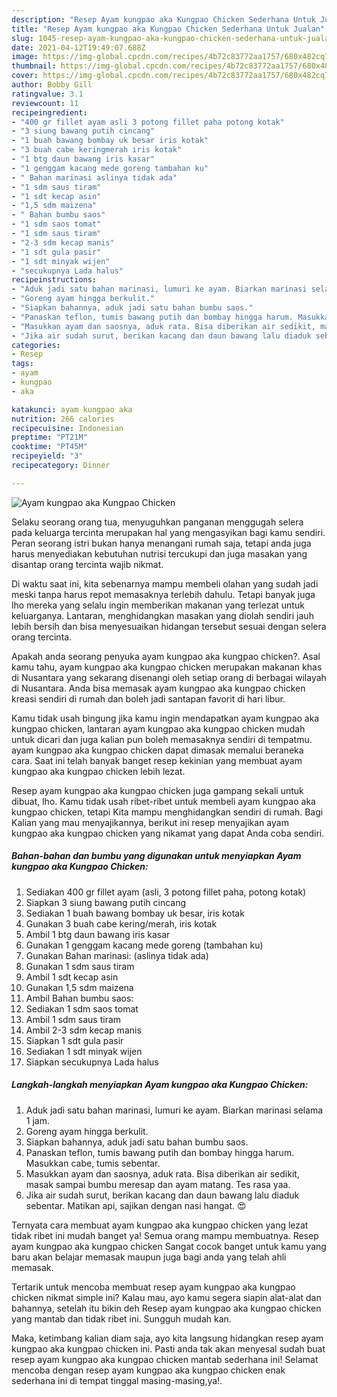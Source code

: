 ```yaml
---
description: "Resep Ayam kungpao aka Kungpao Chicken Sederhana Untuk Jualan"
title: "Resep Ayam kungpao aka Kungpao Chicken Sederhana Untuk Jualan"
slug: 1045-resep-ayam-kungpao-aka-kungpao-chicken-sederhana-untuk-jualan
date: 2021-04-12T19:49:07.688Z
image: https://img-global.cpcdn.com/recipes/4b72c83772aa1757/680x482cq70/ayam-kungpao-aka-kungpao-chicken-foto-resep-utama.jpg
thumbnail: https://img-global.cpcdn.com/recipes/4b72c83772aa1757/680x482cq70/ayam-kungpao-aka-kungpao-chicken-foto-resep-utama.jpg
cover: https://img-global.cpcdn.com/recipes/4b72c83772aa1757/680x482cq70/ayam-kungpao-aka-kungpao-chicken-foto-resep-utama.jpg
author: Bobby Gill
ratingvalue: 3.1
reviewcount: 11
recipeingredient:
- "400 gr fillet ayam asli 3 potong fillet paha potong kotak"
- "3 siung bawang putih cincang"
- "1 buah bawang bombay uk besar iris kotak"
- "3 buah cabe keringmerah iris kotak"
- "1 btg daun bawang iris kasar"
- "1 genggam kacang mede goreng tambahan ku"
- " Bahan marinasi aslinya tidak ada"
- "1 sdm saus tiram"
- "1 sdt kecap asin"
- "1,5 sdm maizena"
- " Bahan bumbu saos"
- "1 sdm saos tomat"
- "1 sdm saus tiram"
- "2-3 sdm kecap manis"
- "1 sdt gula pasir"
- "1 sdt minyak wijen"
- "secukupnya Lada halus"
recipeinstructions:
- "Aduk jadi satu bahan marinasi, lumuri ke ayam. Biarkan marinasi selama 1 jam."
- "Goreng ayam hingga berkulit."
- "Siapkan bahannya, aduk jadi satu bahan bumbu saos."
- "Panaskan teflon, tumis bawang putih dan bombay hingga harum. Masukkan cabe, tumis sebentar."
- "Masukkan ayam dan saosnya, aduk rata. Bisa diberikan air sedikit, masak sampai bumbu meresap dan ayam matang. Tes rasa yaa."
- "Jika air sudah surut, berikan kacang dan daun bawang lalu diaduk sebentar. Matikan api, sajikan dengan nasi hangat. 😍"
categories:
- Resep
tags:
- ayam
- kungpao
- aka

katakunci: ayam kungpao aka 
nutrition: 266 calories
recipecuisine: Indonesian
preptime: "PT21M"
cooktime: "PT45M"
recipeyield: "3"
recipecategory: Dinner

---
```



![Ayam kungpao aka Kungpao Chicken](https://img-global.cpcdn.com/recipes/4b72c83772aa1757/680x482cq70/ayam-kungpao-aka-kungpao-chicken-foto-resep-utama.jpg)

Selaku seorang orang tua, menyuguhkan panganan menggugah selera pada keluarga tercinta merupakan hal yang mengasyikan bagi kamu sendiri. Peran seorang istri bukan hanya menangani rumah saja, tetapi anda juga harus menyediakan kebutuhan nutrisi tercukupi dan juga masakan yang disantap orang tercinta wajib nikmat.

Di waktu  saat ini, kita sebenarnya mampu membeli olahan yang sudah jadi meski tanpa harus repot memasaknya terlebih dahulu. Tetapi banyak juga lho mereka yang selalu ingin memberikan makanan yang terlezat untuk keluarganya. Lantaran, menghidangkan masakan yang diolah sendiri jauh lebih bersih dan bisa menyesuaikan hidangan tersebut sesuai dengan selera orang tercinta. 



Apakah anda seorang penyuka ayam kungpao aka kungpao chicken?. Asal kamu tahu, ayam kungpao aka kungpao chicken merupakan makanan khas di Nusantara yang sekarang disenangi oleh setiap orang di berbagai wilayah di Nusantara. Anda bisa memasak ayam kungpao aka kungpao chicken kreasi sendiri di rumah dan boleh jadi santapan favorit di hari libur.

Kamu tidak usah bingung jika kamu ingin mendapatkan ayam kungpao aka kungpao chicken, lantaran ayam kungpao aka kungpao chicken mudah untuk dicari dan juga kalian pun boleh memasaknya sendiri di tempatmu. ayam kungpao aka kungpao chicken dapat dimasak memalui beraneka cara. Saat ini telah banyak banget resep kekinian yang membuat ayam kungpao aka kungpao chicken lebih lezat.

Resep ayam kungpao aka kungpao chicken juga gampang sekali untuk dibuat, lho. Kamu tidak usah ribet-ribet untuk membeli ayam kungpao aka kungpao chicken, tetapi Kita mampu menghidangkan sendiri di rumah. Bagi Kalian yang mau menyajikannya, berikut ini resep menyajikan ayam kungpao aka kungpao chicken yang nikamat yang dapat Anda coba sendiri.

<!--inarticleads1-->

##### Bahan-bahan dan bumbu yang digunakan untuk menyiapkan Ayam kungpao aka Kungpao Chicken:

1. Sediakan 400 gr fillet ayam (asli, 3 potong fillet paha, potong kotak)
1. Siapkan 3 siung bawang putih cincang
1. Sediakan 1 buah bawang bombay uk besar, iris kotak
1. Gunakan 3 buah cabe kering/merah, iris kotak
1. Ambil 1 btg daun bawang iris kasar
1. Gunakan 1 genggam kacang mede goreng (tambahan ku)
1. Gunakan  Bahan marinasi: (aslinya tidak ada)
1. Gunakan 1 sdm saus tiram
1. Ambil 1 sdt kecap asin
1. Gunakan 1,5 sdm maizena
1. Ambil  Bahan bumbu saos:
1. Sediakan 1 sdm saos tomat
1. Ambil 1 sdm saus tiram
1. Ambil 2-3 sdm kecap manis
1. Siapkan 1 sdt gula pasir
1. Sediakan 1 sdt minyak wijen
1. Siapkan secukupnya Lada halus




<!--inarticleads2-->

##### Langkah-langkah menyiapkan Ayam kungpao aka Kungpao Chicken:

1. Aduk jadi satu bahan marinasi, lumuri ke ayam. Biarkan marinasi selama 1 jam.
1. Goreng ayam hingga berkulit.
1. Siapkan bahannya, aduk jadi satu bahan bumbu saos.
1. Panaskan teflon, tumis bawang putih dan bombay hingga harum. Masukkan cabe, tumis sebentar.
1. Masukkan ayam dan saosnya, aduk rata. Bisa diberikan air sedikit, masak sampai bumbu meresap dan ayam matang. Tes rasa yaa.
1. Jika air sudah surut, berikan kacang dan daun bawang lalu diaduk sebentar. Matikan api, sajikan dengan nasi hangat. 😍




Ternyata cara membuat ayam kungpao aka kungpao chicken yang lezat tidak ribet ini mudah banget ya! Semua orang mampu membuatnya. Resep ayam kungpao aka kungpao chicken Sangat cocok banget untuk kamu yang baru akan belajar memasak maupun juga bagi anda yang telah ahli memasak.

Tertarik untuk mencoba membuat resep ayam kungpao aka kungpao chicken nikmat simple ini? Kalau mau, ayo kamu segera siapin alat-alat dan bahannya, setelah itu bikin deh Resep ayam kungpao aka kungpao chicken yang mantab dan tidak ribet ini. Sungguh mudah kan. 

Maka, ketimbang kalian diam saja, ayo kita langsung hidangkan resep ayam kungpao aka kungpao chicken ini. Pasti anda tak akan menyesal sudah buat resep ayam kungpao aka kungpao chicken mantab sederhana ini! Selamat mencoba dengan resep ayam kungpao aka kungpao chicken enak sederhana ini di tempat tinggal masing-masing,ya!.

